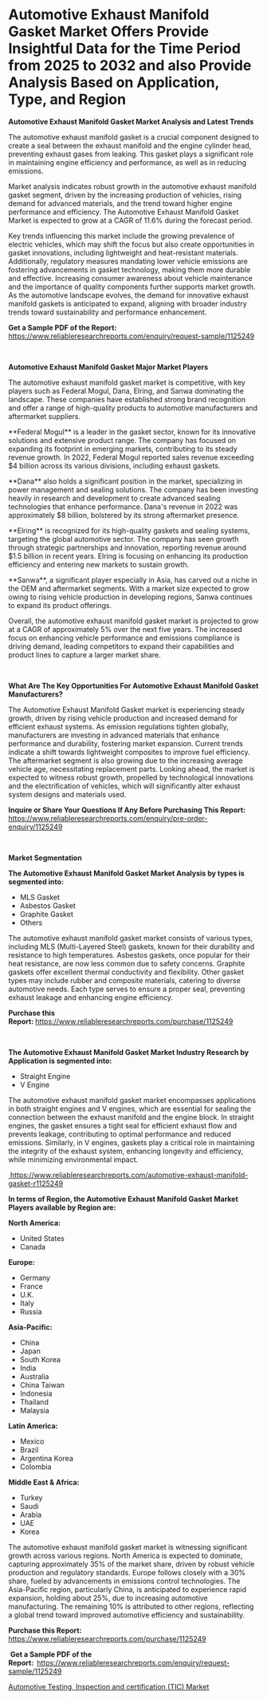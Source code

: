 <p><h1>Automotive Exhaust Manifold Gasket Market Offers Provide Insightful Data for the Time Period from 2025 to 2032 and also Provide Analysis Based on Application, Type, and Region</h1></p><p><strong>Automotive Exhaust Manifold Gasket Market Analysis and Latest Trends</strong></p>
<p><p>The automotive exhaust manifold gasket is a crucial component designed to create a seal between the exhaust manifold and the engine cylinder head, preventing exhaust gases from leaking. This gasket plays a significant role in maintaining engine efficiency and performance, as well as in reducing emissions. </p><p>Market analysis indicates robust growth in the automotive exhaust manifold gasket segment, driven by the increasing production of vehicles, rising demand for advanced materials, and the trend toward higher engine performance and efficiency. The Automotive Exhaust Manifold Gasket Market is expected to grow at a CAGR of 11.6% during the forecast period. </p><p>Key trends influencing this market include the growing prevalence of electric vehicles, which may shift the focus but also create opportunities in gasket innovations, including lightweight and heat-resistant materials. Additionally, regulatory measures mandating lower vehicle emissions are fostering advancements in gasket technology, making them more durable and effective. Increasing consumer awareness about vehicle maintenance and the importance of quality components further supports market growth. As the automotive landscape evolves, the demand for innovative exhaust manifold gaskets is anticipated to expand, aligning with broader industry trends toward sustainability and performance enhancement.</p></p>
<p><strong>Get a Sample PDF of the Report:&nbsp;</strong> <a href="https://www.reliableresearchreports.com/enquiry/request-sample/1125249?utm_campaign=3319&utm_medium=2&utm_source=Github&utm_content=ia&utm_term=30032025&utm_id=automotive-exhaust-manifold-gasket">https://www.reliableresearchreports.com/enquiry/request-sample/1125249</a></p>
<p>&nbsp;</p>
<p><strong>Automotive Exhaust Manifold Gasket Major Market Players</strong></p>
<p><p>The automotive exhaust manifold gasket market is competitive, with key players such as Federal Mogul, Dana, Elring, and Sanwa dominating the landscape. These companies have established strong brand recognition and offer a range of high-quality products to automotive manufacturers and aftermarket suppliers.</p><p>**Federal Mogul** is a leader in the gasket sector, known for its innovative solutions and extensive product range. The company has focused on expanding its footprint in emerging markets, contributing to its steady revenue growth. In 2022, Federal Mogul reported sales revenue exceeding $4 billion across its various divisions, including exhaust gaskets.</p><p>**Dana** also holds a significant position in the market, specializing in power management and sealing solutions. The company has been investing heavily in research and development to create advanced sealing technologies that enhance performance. Dana's revenue in 2022 was approximately $8 billion, bolstered by its strong aftermarket presence.</p><p>**Elring** is recognized for its high-quality gaskets and sealing systems, targeting the global automotive sector. The company has seen growth through strategic partnerships and innovation, reporting revenue around $1.5 billion in recent years. Elring is focusing on enhancing its production efficiency and entering new markets to sustain growth.</p><p>**Sanwa**, a significant player especially in Asia, has carved out a niche in the OEM and aftermarket segments. With a market size expected to grow owing to rising vehicle production in developing regions, Sanwa continues to expand its product offerings.</p><p>Overall, the automotive exhaust manifold gasket market is projected to grow at a CAGR of approximately 5% over the next five years. The increased focus on enhancing vehicle performance and emissions compliance is driving demand, leading competitors to expand their capabilities and product lines to capture a larger market share.</p></p>
<p>&nbsp;</p>
<p><strong>What Are The Key Opportunities For Automotive Exhaust Manifold Gasket Manufacturers?</strong></p>
<p><p>The Automotive Exhaust Manifold Gasket market is experiencing steady growth, driven by rising vehicle production and increased demand for efficient exhaust systems. As emission regulations tighten globally, manufacturers are investing in advanced materials that enhance performance and durability, fostering market expansion. Current trends indicate a shift towards lightweight composites to improve fuel efficiency. The aftermarket segment is also growing due to the increasing average vehicle age, necessitating replacement parts. Looking ahead, the market is expected to witness robust growth, propelled by technological innovations and the electrification of vehicles, which will significantly alter exhaust system designs and materials used.</p></p>
<p><strong>Inquire or Share Your Questions If Any Before Purchasing This Report:</strong> <a href="https://www.reliableresearchreports.com/enquiry/pre-order-enquiry/1125249?utm_campaign=3319&utm_medium=2&utm_source=Github&utm_content=ia&utm_term=30032025&utm_id=automotive-exhaust-manifold-gasket">https://www.reliableresearchreports.com/enquiry/pre-order-enquiry/1125249</a></p>
<p>&nbsp;</p>
<p><strong>Market Segmentation</strong></p>
<p><strong>The Automotive Exhaust Manifold Gasket Market Analysis by types is segmented into:</strong></p>
<p><ul><li>MLS Gasket</li><li>Asbestos Gasket</li><li>Graphite Gasket</li><li>Others</li></ul></p>
<p><p>The automotive exhaust manifold gasket market consists of various types, including MLS (Multi-Layered Steel) gaskets, known for their durability and resistance to high temperatures. Asbestos gaskets, once popular for their heat resistance, are now less common due to safety concerns. Graphite gaskets offer excellent thermal conductivity and flexibility. Other gasket types may include rubber and composite materials, catering to diverse automotive needs. Each type serves to ensure a proper seal, preventing exhaust leakage and enhancing engine efficiency.</p></p>
<p><strong>Purchase this Report:&nbsp;</strong><a href="https://www.reliableresearchreports.com/purchase/1125249?utm_campaign=3319&utm_medium=2&utm_source=Github&utm_content=ia&utm_term=30032025&utm_id=automotive-exhaust-manifold-gasket">https://www.reliableresearchreports.com/purchase/1125249</a></p>
<p>&nbsp;</p>
<p><strong>The Automotive Exhaust Manifold Gasket Market Industry Research by Application is segmented into:</strong></p>
<p><ul><li>Straight Engine</li><li>V Engine</li></ul></p>
<p><p>The automotive exhaust manifold gasket market encompasses applications in both straight engines and V engines, which are essential for sealing the connection between the exhaust manifold and the engine block. In straight engines, the gasket ensures a tight seal for efficient exhaust flow and prevents leakage, contributing to optimal performance and reduced emissions. Similarly, in V engines, gaskets play a critical role in maintaining the integrity of the exhaust system, enhancing longevity and efficiency, while minimizing environmental impact.</p></p>
<p><a href="https://www.reliableresearchreports.com/automotive-exhaust-manifold-gasket-r1125249?utm_campaign=3319&utm_medium=2&utm_source=Github&utm_content=ia&utm_term=30032025&utm_id=automotive-exhaust-manifold-gasket">&nbsp;https://www.reliableresearchreports.com/automotive-exhaust-manifold-gasket-r1125249</a></p>
<p><strong>In terms of Region, the Automotive Exhaust Manifold Gasket Market Players available by Region are:</strong></p>
<p>
    <p> <strong> North America: </strong>
        <ul>
            <li>United States</li>
            <li>Canada</li>
        </ul>
        </p> 
    <p> <strong> Europe: </strong>
        <ul>
            <li>Germany</li>
            <li>France</li>
            <li>U.K.</li>
            <li>Italy</li>
            <li>Russia</li>
        </ul>
        </p> 
    <p> <strong> Asia-Pacific: </strong>
        <ul>
            <li>China</li>
            <li>Japan</li>
            <li>South Korea</li>
            <li>India</li>
            <li>Australia</li>
            <li>China Taiwan</li>
            <li>Indonesia</li>
            <li>Thailand</li>
            <li>Malaysia</li>
        </ul>
        </p> 
    <p> <strong> Latin America: </strong>
        <ul>
            <li>Mexico</li>
            <li>Brazil</li>
            <li>Argentina Korea</li>
            <li>Colombia</li>
        </ul>
        </p> 
    <p> <strong> Middle East & Africa: </strong>
        <ul>
            <li>Turkey</li>
            <li>Saudi</li>
            <li>Arabia</li>
            <li>UAE</li>
            <li>Korea</li>
        </ul>
    </p>
    </p>
<p><p>The automotive exhaust manifold gasket market is witnessing significant growth across various regions. North America is expected to dominate, capturing approximately 35% of the market share, driven by robust vehicle production and regulatory standards. Europe follows closely with a 30% share, fueled by advancements in emissions control technologies. The Asia-Pacific region, particularly China, is anticipated to experience rapid expansion, holding about 25%, due to increasing automotive manufacturing. The remaining 10% is attributed to other regions, reflecting a global trend toward improved automotive efficiency and sustainability.</p></p>
<p><strong>Purchase this Report: </strong><a href="https://www.reliableresearchreports.com/purchase/1125249?utm_campaign=3319&utm_medium=2&utm_source=Github&utm_content=ia&utm_term=30032025&utm_id=automotive-exhaust-manifold-gasket">https://www.reliableresearchreports.com/purchase/1125249</a></p>
<p>&nbsp;<strong>Get a Sample PDF of the Report:&nbsp;&nbsp;</strong><a href="https://www.reliableresearchreports.com/enquiry/request-sample/1125249?utm_campaign=3319&utm_medium=2&utm_source=Github&utm_content=ia&utm_term=30032025&utm_id=automotive-exhaust-manifold-gasket">https://www.reliableresearchreports.com/enquiry/request-sample/1125249</a></p>
<p><strong></strong></p>
<p><p><a href="https://github.com/leijavaagexo/Market-Research-Report-List-1/blob/main/automotive-testing-inspection-and-certification-tic-market.md?utm_campaign=3319&utm_medium=2&utm_source=Github&utm_content=ia&utm_term=30032025&utm_id=automotive-exhaust-manifold-gasket">Automotive Testing, Inspection and certification (TIC) Market</a></p></p>